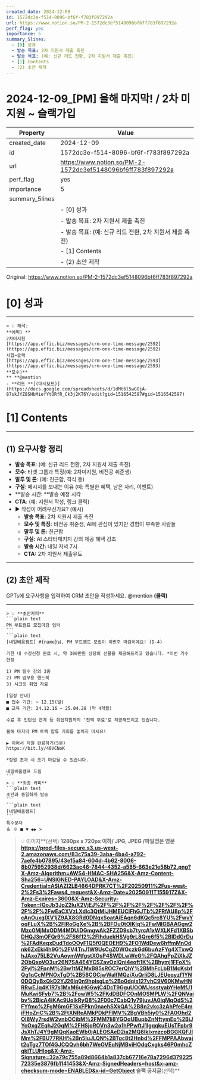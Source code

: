 ```yaml
---
created_date: 2024-12-09
id: 1572dc3e-f514-8096-bf6f-f783f897292a
url: https://www.notion.so/PM-2-1572dc3ef5148096bf6ff783f897292a
perf_flag: yes
importance: 5
summary_5lines:
  - [0] 성과
  - 발송 목표: 2차 지원서 제출 촉진
  - 발송 목표: (예: 신규 리드 전환, 2차 지원서 제출 촉진)
  - [1] Contents
  - (2) 초안 제작
---
```


# 2024-12-09_[PM] 올해 마지막! / 2차 미지원 ~ 슬랙가입

| Property | Value |
| --- | --- |
| created_date | 2024-12-09 |
| id | 1572dc3e-f514-8096-bf6f-f783f897292a |
| url | https://www.notion.so/PM-2-1572dc3ef5148096bf6ff783f897292a |
| perf_flag | yes |
| importance | 5 |
| summary_5lines | |
|  | - [0] 성과 |
|  | - 발송 목표: 2차 지원서 제출 촉진 |
|  | - 발송 목표: (예: 신규 리드 전환, 2차 지원서 제출 촉진) |
|  | - [1] Contents |
|  | - (2) 초안 제작 |

Original: https://www.notion.so/PM-2-1572dc3ef5148096bf6ff783f897292a

# [0] 성과

---
    > 💡 해석:
    **에픽) **
    2차미지원
    [https://app.effic.biz/messages/crm-one-time-message/2592](https://app.effic.biz/messages/crm-one-time-message/2592)
    서합~슬랙
    [https://app.effic.biz/messages/crm-one-time-message/2593](https://app.effic.biz/messages/crm-one-time-message/2593)
    **모수)**
    ** **@mention
    - **리드 **[(대시보드)](https://docs.google.com/spreadsheets/d/1dMt6l5wGOjA-87skJYZ8SHbMiefYtORfR_Ck3j2KT6Y/edit?gid=1516542597#gid=1516542597)

# [1] Contents

---

## **(1) 요구사항 정리**
- **발송 목표**: (예: 신규 리드 전환, 2차 지원서 제출 촉진)
- **모수**: 타겟 그룹과 특징(예: 2차미지원, 비전공 취준생)
- **말투 및 톤**:  (예: 친근함, 격식 등)
- **구실**: 메시지를 보내는 이유 (예: 특별한 혜택, 남은 자리, 이벤트)
- **발송 시간: **발송 예정 시각
- **CTA**:  (예: 지원서 작성, 링크 클릭)
- ▶ 작성이 어려우신가요? (예시)
  - **발송 목표:** 2차 지원서 제출 촉진
  - **모수 및 특징:** 비전공 취준생, AI에 관심이 있지만 경험이 부족한 사람들
  - **말투 및 톤:** 친근함
  - **구실:** AI 스타터패키지 강의 제공 혜택 강조
  - **발송 시간:** 내일 저녁 7시
  - **CTA:** 2차 지원서 제출유도

---

## (2) 초안 제작
GPTs에 요구사항을 입력하여 CRM 초안을 작성하세요.
@mention **(클릭)**

---
    > 💡 **초안카피**
    ```plain text
    PM 부트캠프 모집마감 임박
    ```
    ```plain text
    [내일배움캠프] #{name}님, PM 부트캠트 모집이 이번주 마감이에요! (D-4)
    
    기한 내 수강신청 완료 시, 약 300만원 상당의 선물을 제공해드리고 있습니다. *이번 기수 한정
    
    1) PM 필수 강의 3종
    2) PM 업무용 핸드북
    3) 시크릿 취업 자료
    
    [일정 안내]
    ■ 접수 기간: ~ 12.15(일)
    ■ 교육 기간: 24.12.16 ~ 25.04.28 (약 4개월)
    
    수료 후 인턴십 연계 등 취업지원까지 '전액 무료'로 제공해드리고 있습니다.
    
    올해 마지막 PM 트랙 합류 기회를 놓치지 마세요!
    
    ▶ 이어서 지원 완료하기(5분)
    https://bit.ly/40VCNoK
    
    *정원 초과 시 조기 마감될 수 있습니다.
    
    내일배움캠프 드림
    ```
    > 💡 **최종 카피**
    ```plain text
    초안과 동일하게 발송
    ```
    ```plain text
    [내일배움캠프]
    ```
    특수문자
    ＆ ※ ■ ▼ ◆▶ >
> 💡 이미지**(선택)  **1280px x 720px 이하/ JPG, JPEG /파일명은 영문
https://prod-files-secure.s3.us-west-2.amazonaws.com/83c75a39-3aba-4ba4-a792-7aefe4b07895/43e15a84-604d-4b62-8006-8b075952938d/6623ac46-7844-4352-a585-663e21e58b72.png?X-Amz-Algorithm=AWS4-HMAC-SHA256&X-Amz-Content-Sha256=UNSIGNED-PAYLOAD&X-Amz-Credential=ASIAZI2LB4664DPRK7CT%2F20250911%2Fus-west-2%2Fs3%2Faws4_request&X-Amz-Date=20250911T155917Z&X-Amz-Expires=3600&X-Amz-Security-Token=IQoJb3JpZ2luX2VjEJ%2F%2F%2F%2F%2F%2F%2F%2F%2F%2F%2FwEaCXVzLXdlc3QtMiJHMEUCIFhGJTb%2FRfAU8p%2FcAnOuxgIXV1jZ9AX8GRd0DNqxSoatAiEAqn6dKQc5rc8YU%2FwvYoqFLuX%2B%2FIRoGgXe%2B%2BFOu0tOIKIq%2FwMIGBAAGgw2Mzc0MjMxODM4MDUiDGmgwAk2FZZD9sb7tyrcA1xWXLKFd1XBSbDHQJ3mOFQr9%2FS6f12%2FlhduekHSVg9rL8Qre6f5%2BIDdGrDu%2FAdKeqxDudTdoOOyF1Q5f0QEOEH9%2FO1WdDew6hffmMnOdnk6ZxEki4h9G%2FV4TnJ1W9UsCgZOWOczkGd6buAzFYg4XTxwQhJAxo75LB2VuAoymWtfgstXOsP4SWDLwWcG%2FQAhgPpZiXkJZ2ObQxoVO3ur26N7SA4E4YCSZavOzIQni4eoft1K%2Bhymj1FFoX%2Fyl%2FpnM%2Bw1tMZMxB85sROC7erQhY%2BMhFcLbB1McKsbfQg1qCcMPNOxTgD%2B58CGCjwWalfMQziXuQrliD8LJEUeqyzf1YN0DQQyBxQkD2YJ26lq0n9hplsgLp%2Bo0dqis127vhC9V60KMwHNRRwEJq4K1R7s1MxM6uHG6wjC4DcT9GguUOOMJssstyabYHeMfJ1MuKwiSFyb7%2B%2FowW5%2FKdDBDFCOnMOSMPLW%2FQNVaibv%2BjcA4iKAc9UolkRyQ8%2F00c7CabQ1y79juvJA0iqMqOdS%2FYfmo%2FgM6mGF1SxFPkn0naehSXkQA%2B8n2vkc3zAhPfeE4miFHoZriC%2B%2FtXNReAMkPDkPFIMV%2BgVBh5iy0%2FA0Ohd2Ol8Wy7rsdW2vnbOCibM%2FMM7Ii8YGOqUBupbZnNftymEp%2BiJYcOxqZEqhJ2GqM%2FHSjqROVn3w2o1hPPwftJ1IgqqkuEUsTFpbr9JsXhTJ4Y9gMQqKaoEWb0jALEOSAeD2ia2MQ8IkIxmzcoBGGKQFJlMm%2FBU77RKH%2Bn5IuJLQN%2BTgc8t2Hnbd%2FFMPPAAbwajt2qTgz7TOf4GJCQQvh6bh7WeOVEqNjMBviHOdqCxgks46P0mhcZqklTLUHIog&X-Amz-Signature=32a79c755a89d8664b1a837cb67716e78a7296d37922572335e3876fb1141453&X-Amz-SignedHeaders=host&x-amz-checksum-mode=ENABLED&x-id=GetObject
슬랙 공지글**(선택)**
```plain text

```
